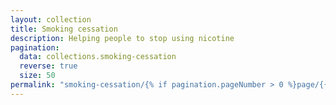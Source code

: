 ```yaml
---
layout: collection
title: Smoking cessation
description: Helping people to stop using nicotine
pagination:
  data: collections.smoking-cessation
  reverse: true
  size: 50
permalink: "smoking-cessation/{% if pagination.pageNumber > 0 %}page/{{ pagination.pageNumber + 1 }}{% endif %}/"
---
```


